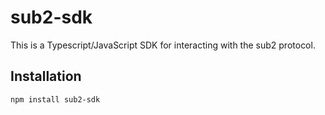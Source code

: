 # sub2-sdk

This is a Typescript/JavaScript SDK for interacting with the sub2 protocol.

## Installation

```sh
npm install sub2-sdk